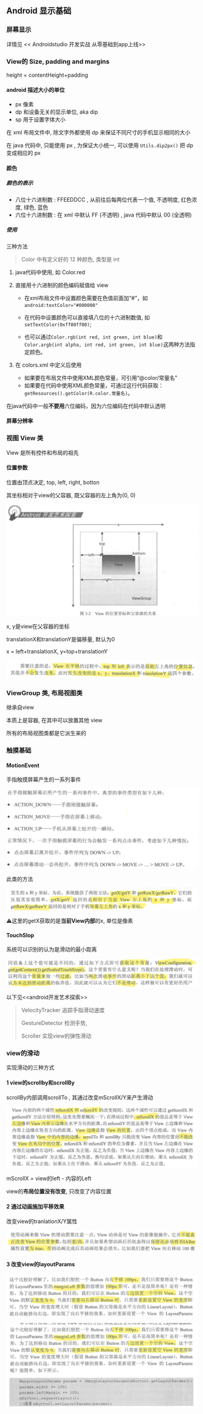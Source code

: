 ## Android 显示基础

### 屏幕显示

详情见 << Androidstudio 开发实战 从零基础到app上线>>

### View的 Size, padding and margins

height = contentHeight+padding



#### android 描述大小的单位

- px 像素
- dp 和设备无关的显示单位, aka dip
- sp 用于设置字体大小

在 xml 布局文件中, 除文字外都使用 dp 来保证不同尺寸的手机显示相同的大小

在 java 代码中, 只能使用 px , 为保证大小统一, 可以使用 `Utils.dip2px()` 把 dp 变成相应的 px

#### 颜色

##### 颜色的表示

- 八位十六进制数 : FFEEDDCC , 从前往后每两位代表一个值, 不透明度, 红色浓度, 绿色, 蓝色
- 六位十六进制数 : 在 xml 中默认 FF (不透明) , java 代码中默认 00 (全透明)

##### 使用

三种方法

> Color 中有定义好的 12 种颜色, 类型是 int

1. java代码中使用, 如 Color.red

2. 直接用十六进制的颜色编码赋值给 view

   - 在xml布局文件中设置颜色需要在色值前面加“#”，如`android:textColor="#000000"`

   - 在代码中设置颜色可以直接填八位的十六进制数值, 如`setTextColor(0xff00ff00)`;

   - 也可以通过`Color.rgb(int red, int green, int blue)`和`Color.argb(int alpha, int red, int green, int blue)`这两种方法指定颜色。

3. 在 colors.xml 中定义后使用
   - 如果要在布局文件中使用XML颜色常量，可引用“@color/常量名”
   - 如果要在代码中使用XML颜色常量，可通过这行代码获取：`getResources().getColor(R.color.常量名)`。

在java代码中一般**不要用**六位编码，因为六位编码在代码中默认透明

#### 屏幕分辨率



### 视图 View 类

View 是所有控件和布局的祖先

#### 位置参数

位置由顶点决定, top, left, right, botton

其坐标相对于view的父容器, 既父容器的左上角为(0, 0)

![image-20220513232844974](Android显示基础.assets/image-20220513232844974.png)

x, y是view在父容器的坐标

translationX和translationY是偏移量, 默认为0

x = left+translationX, y=top+translationY

![image-20220513233153510](Android显示基础.assets/image-20220513233153510.png)





### ViewGroup 类, 布局视图类

继承自view

本质上是容器, 在其中可以放置其他 view 

所有的布局视图类都是它派生来的

### 触摸基础

#### MotionEvent

手指触摸屏幕产生的一系列事件

![image-20220513233300663](Android显示基础.assets/image-20220513233300663.png)

此类的方法

![image-20220513233343623](Android显示基础.assets/image-20220513233343623.png)

⚠这里的getX获取的是**当前View内部**的x, 单位是像素

#### TouchSlop

系统可以识别的认为是滑动的最小距离

![image-20220513233657120](Android显示基础.assets/image-20220513233657120.png)

以下见<<android开发艺术探索>>

> VelocityTracker 追踪手指滑动速度
>
> GestureDetector 检测手势,
>
> Scroller 实现view的弹性滑动

### view的滑动

实现滑动的三种方式

#### 1 view的scrollby和scrollBy

scrollBy内部调用scrollTo , 其通过改变mScrollX/Y来产生滑动

![image-20220513235022110](Android显示基础.assets/image-20220513235022110.png)

mScrollX = view的left - 内容的Left

view的**布局位置没有改变**, 只改变了内容位置

#### 2 通过动画施加平移效果

改变view的tranlationX/Y属性

![image-20220513235226646](Android显示基础.assets/image-20220513235226646.png)

#### 3 改变view的layoutParams

![image-20220513235355111](Android显示基础.assets/image-20220513235355111.png)

![image-20220513235418356](Android显示基础.assets/image-20220513235418356.png)

